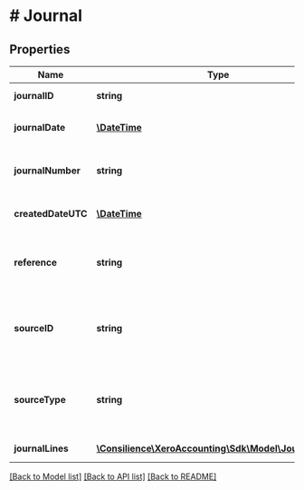 # # Journal

## Properties

Name | Type | Description | Notes
------------ | ------------- | ------------- | -------------
**journalID** | **string** | Xero identifier | [optional] 
**journalDate** | [**\DateTime**](\DateTime.md) | Date the journal was posted | [optional] 
**journalNumber** | **string** | Xero generated journal number | [optional] 
**createdDateUTC** | [**\DateTime**](\DateTime.md) | Created date UTC format | [optional] 
**reference** | **string** | reference field for additional indetifying information | [optional] 
**sourceID** | **string** | The identifier for the source transaction (e.g. InvoiceID) | [optional] 
**sourceType** | **string** | The journal source type. The type of transaction that created the journal | [optional] 
**journalLines** | [**\Consilience\XeroAccounting\Sdk\Model\JournalLine[]**](JournalLine.md) | See JournalLines | [optional] 

[[Back to Model list]](../../README.md#documentation-for-models) [[Back to API list]](../../README.md#documentation-for-api-endpoints) [[Back to README]](../../README.md)



